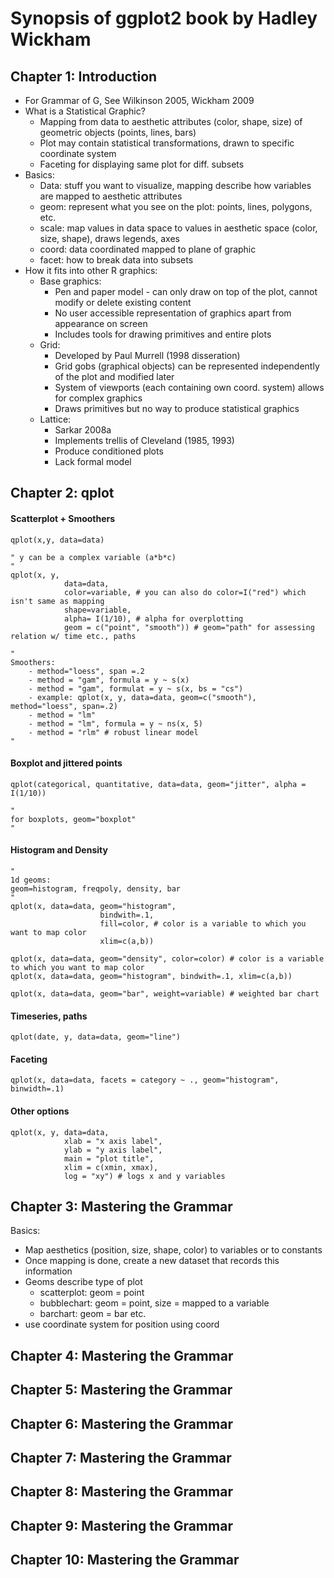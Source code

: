 Synopsis of ggplot2 book by Hadley Wickham
===========================================

Chapter 1: Introduction
-------------------------

* For Grammar of G, See Wilkinson 2005, Wickham 2009
* What is a Statistical Graphic? 
	- Mapping from data to aesthetic attributes (color, shape, size) of geometric objects (points, lines, bars)
	- Plot may contain statistical transformations, drawn to specific coordinate system
	- Faceting for displaying same plot for diff. subsets
* Basics:
	- Data: stuff you want to visualize, mapping describe how variables are mapped to aesthetic attributes
	- geom: represent what you see on the plot: points, lines, polygons, etc.
	- scale: map values in data space to values in aesthetic space (color, size, shape), draws legends, axes
	- coord: data coordinated mapped to plane of graphic
	- facet: how to break data into subsets
* How it fits into other R graphics:
	-  Base graphics: 
		- Pen and paper model - can only draw on top of the plot, cannot modify or delete existing content
		- No user accessible representation of graphics apart from appearance on screen
		- Includes tools for drawing primitives and entire plots
	- Grid:
		- Developed by Paul Murrell (1998 disseration)
		- Grid gobs (graphical objects) can be represented independently of the plot and modified later
		- System of viewports (each containing own coord. system) allows for complex graphics
		- Draws primitives but no way to produce statistical graphics
	- Lattice:
		- Sarkar 2008a
		- Implements trellis of Cleveland (1985, 1993)
		- Produce conditioned plots
		- Lack formal model

Chapter 2: qplot
------------------

#### Scatterplot + Smoothers

```
qplot(x,y, data=data)

" y can be a complex variable (a*b*c)
"
qplot(x, y, 
			data=data, 
			color=variable, # you can also do color=I("red") which isn't same as mapping
			shape=variable, 
			alpha= I(1/10), # alpha for overplotting
			geom = c("point", "smooth")) # geom="path" for assessing relation w/ time etc., paths

"
Smoothers: 
	- method="loess", span =.2 
	- method = "gam", formula = y ~ s(x)
	- method = "gam", formulat = y ~ s(x, bs = "cs")
	- example: qplot(x, y, data=data, geom=c("smooth"), method="loess", span=.2)
	- method = "lm"
	- method = "lm", formula = y ~ ns(x, 5)
	- method = "rlm" # robust linear model
"

```

#### Boxplot and jittered points

```
qplot(categorical, quantitative, data=data, geom="jitter", alpha = I(1/10)) 

"
for boxplots, geom="boxplot"
"
```

#### Histogram and Density

```
"
1d geoms: 
geom=histogram, freqpoly, density, bar
"
qplot(x, data=data, geom="histogram", 
					bindwith=.1, 
					fill=color, # color is a variable to which you want to map color
					xlim=c(a,b))

qplot(x, data=data, geom="density", color=color) # color is a variable to which you want to map color
qplot(x, data=data, geom="histogram", bindwith=.1, xlim=c(a,b))

qplot(x, data=data, geom="bar", weight=variable) # weighted bar chart 

```

#### Timeseries, paths

```
qplot(date, y, data=data, geom="line")
```

#### Faceting

```
qplot(x, data=data, facets = category ~ ., geom="histogram", binwidth=.1)

```
#### Other options

```
qplot(x, y, data=data, 
			xlab = "x axis label",
			ylab = "y axis label",
			main = "plot title",
			xlim = c(xmin, xmax),
			log = "xy") # logs x and y variables

```


Chapter 3: Mastering the Grammar
-----------------------------------

Basics:

* Map aesthetics (position, size, shape, color) to variables or to constants
* Once mapping is done, create a new dataset that records this information
* Geoms describe type of plot
	- scatterplot: geom = point
	- bubblechart: geom = point, size = mapped to a variable
	- barchart: geom = bar etc.
* use coordinate system for position using coord



Chapter 4: Mastering the Grammar
-----------------------------------



Chapter 5: Mastering the Grammar
-----------------------------------



Chapter 6: Mastering the Grammar
-----------------------------------



Chapter 7: Mastering the Grammar
-----------------------------------



Chapter 8: Mastering the Grammar
-----------------------------------



Chapter 9: Mastering the Grammar
-----------------------------------



Chapter 10: Mastering the Grammar
-----------------------------------
